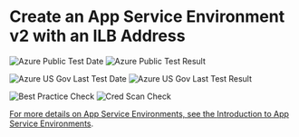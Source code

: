 # Create an App Service Environment v2 with an ILB Address

![Azure Public Test Date](https://azurequickstartsservice.blob.core.windows.net/badges/201-web-app-asev2-ilb-create/PublicLastTestDate.svg)
![Azure Public Test Result](https://azurequickstartsservice.blob.core.windows.net/badges/201-web-app-asev2-ilb-create/PublicDeployment.svg)

![Azure US Gov Last Test Date](https://azurequickstartsservice.blob.core.windows.net/badges/201-web-app-asev2-ilb-create/FairfaxLastTestDate.svg)
![Azure US Gov Last Test Result](https://azurequickstartsservice.blob.core.windows.net/badges/201-web-app-asev2-ilb-create/FairfaxDeployment.svg)

![Best Practice Check](https://azurequickstartsservice.blob.core.windows.net/badges/201-web-app-asev2-ilb-create/BestPracticeResult.svg)
![Cred Scan Check](https://azurequickstartsservice.blob.core.windows.net/badges/201-web-app-asev2-ilb-create/CredScanResult.svg)

<a href="https://portal.azure.com/#create/Microsoft.Template/uri/https%3A%2F%2Fraw.githubusercontent.com%2Fazure%2Fazure-quickstart-templates%2Fmaster%2F201-web-app-asev2-ilb-create%2Fazuredeploy.json" target="_blank">

For more details on App Service Environments, see the
[Introduction to App Service Environments](https://docs.microsoft.com/en-us/azure/app-service/app-service-environment/intro).
